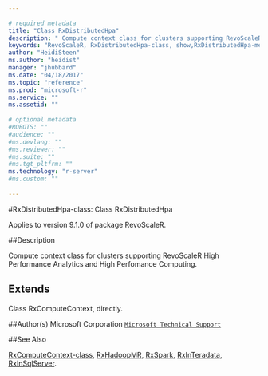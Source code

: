 ```yaml
--- 
 
# required metadata 
title: "Class RxDistributedHpa" 
description: " Compute context class for clusters supporting RevoScaleR High Performance Analytics and High Perfomance Computing. " 
keywords: "RevoScaleR, RxDistributedHpa-class, show,RxDistributedHpa-method, classes" 
author: "HeidiSteen"
ms.author: "heidist" 
manager: "jhubbard" 
ms.date: "04/18/2017" 
ms.topic: "reference" 
ms.prod: "microsoft-r" 
ms.service: "" 
ms.assetid: "" 
 
# optional metadata 
#ROBOTS: "" 
#audience: "" 
#ms.devlang: "" 
#ms.reviewer: "" 
#ms.suite: "" 
#ms.tgt_pltfrm: "" 
ms.technology: "r-server" 
#ms.custom: "" 
 
--- 
```

 
 
 
 
 #RxDistributedHpa-class: Class RxDistributedHpa

 Applies to version 9.1.0 of package RevoScaleR.
 
 ##Description
 
Compute context class for clusters supporting RevoScaleR High Performance Analytics and High Perfomance Computing.
 
 
 ## Extends 

 
Class RxComputeContext, directly.
 
 ##Author(s)
 Microsoft Corporation [`Microsoft Technical Support`](https://go.microsoft.com/fwlink/?LinkID=698556&clcid=0x409)
 
 
 ##See Also
 
[RxComputeContext-class](rxcomputecontext-class.md),
[RxHadoopMR](rxhadoopmr.md),
[RxSpark](rxspark.md),
[RxInTeradata](rxinteradata.md),
[RxInSqlServer](rxinsqlserver.md).
   
 
